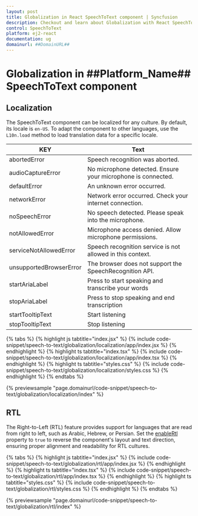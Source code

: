 ```yaml
---
layout: post
title: Globalization in React SpeechToText component | Syncfusion
description: Checkout and learn about Globalization with React SpeechToText component of Syncfusion Essential JS 2 and more details.
control: SpeechToText
platform: ej2-react
documentation: ug
domainurl: ##DomainURL##
---
```


# Globalization in ##Platform_Name## SpeechToText component

## Localization

The SpeechToText component can be localized for any culture. By default, its locale is `en-US`. To adapt the component to other languages, use the `L10n.load` method to load translation data for a specific locale.

|KEY|Text|
|----|----|
|abortedError|Speech recognition was aborted.|
|audioCaptureError|No microphone detected. Ensure your microphone is connected.|
|defaultError|An unknown error occurred.|
|networkError|Network error occurred. Check your internet connection.|
|noSpeechError|No speech detected. Please speak into the microphone.|
|notAllowedError|Microphone access denied. Allow microphone permissions.|
|serviceNotAllowedError|Speech recognition service is not allowed in this context.|
|unsupportedBrowserError|The browser does not support the SpeechRecognition API.|
|startAriaLabel|Press to start speaking and transcribe your words|
|stopAriaLabel|Press to stop speaking and end transcription|
|startTooltipText|Start listening|
|stopTooltipText|Stop listening|

{% tabs %}
{% highlight js tabtitle="index.jsx" %}
{% include code-snippet/speech-to-text/globalization/localization/app/index.jsx %}
{% endhighlight %}
{% highlight ts tabtitle="index.tsx" %}
{% include code-snippet/speech-to-text/globalization/localization/app/index.tsx %}
{% endhighlight %}
{% highlight ts tabtitle="styles.css" %}
{% include code-snippet/speech-to-text/globalization/localization/styles.css %}
{% endhighlight %}
{% endtabs %}

 {% previewsample "page.domainurl/code-snippet/speech-to-text/globalization/localization/index" %}

## RTL

The Right-to-Left (RTL) feature provides support for languages that are read from right to left, such as Arabic, Hebrew, or Persian. Set the [enableRtl](../api/speech-to-text/#enableRtl) property to `true` to reverse the component's layout and text direction, ensuring proper alignment and readability for RTL cultures.

{% tabs %}
{% highlight js tabtitle="index.jsx" %}
{% include code-snippet/speech-to-text/globalization/rtl/app/index.jsx %}
{% endhighlight %}
{% highlight ts tabtitle="index.tsx" %}
{% include code-snippet/speech-to-text/globalization/rtl/app/index.tsx %}
{% endhighlight %}
{% highlight ts tabtitle="styles.css" %}
{% include code-snippet/speech-to-text/globalization/rtl/styles.css %}
{% endhighlight %}
{% endtabs %}

 {% previewsample "page.domainurl/code-snippet/speech-to-text/globalization/rtl/index" %}